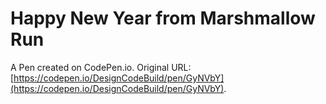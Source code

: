 # Happy New Year  from Marshmallow Run

A Pen created on CodePen.io. Original URL: [https://codepen.io/DesignCodeBuild/pen/GyNVbY](https://codepen.io/DesignCodeBuild/pen/GyNVbY).

